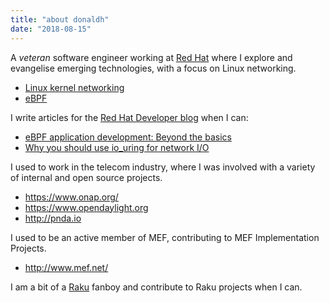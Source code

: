 ```yaml
---
title: "about donaldh"
date: "2018-08-15"
---
```


A *veteran* software engineer working at [Red Hat](https://www.redhat.com/en) where I explore
and evangelise emerging technologies, with a focus on Linux networking.

* [Linux kernel networking](https://docs.kernel.org/networking/)
* [eBPF](https://ebpf.foundation)

I write articles for the [Red Hat Developer blog](https://developers.redhat.com/blog) when I
can:

* [eBPF application development: Beyond the basics](https://developers.redhat.com/articles/2023/10/19/ebpf-application-development-beyond-basics#ebpf_101___a_brief_recap)
* [Why you should use io_uring for network I/O](https://developers.redhat.com/articles/2023/04/12/why-you-should-use-iouring-network-io)

I used to work in the telecom industry, where I was involved with a variety of internal and open
source projects.

* https://www.onap.org/
* https://www.opendaylight.org
* http://pnda.io

I used to be an active member of MEF, contributing to MEF Implementation Projects.

* http://www.mef.net/

I am a bit of a [Raku](https://raku.org/) fanboy and contribute to Raku projects when I can.

